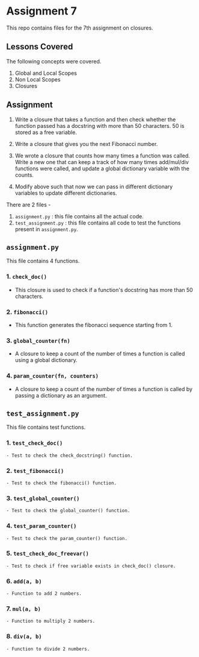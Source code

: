 # Assignment 7

This repo contains files for the 7th assignment on closures.

## Lessons Covered

The following concepts were covered.

1. Global and Local Scopes
2. Non Local Scopes
3. Closures

## Assignment

1. Write a closure that takes a function and then check whether the function passed has a docstring with more than 50 characters. 50 is stored as a free variable.

2. Write a closure that gives you the next Fibonacci number.

3. We wrote a closure that counts how many times a function was called. Write a new one that can keep a track of how many times add/mul/div functions were called, and update a global dictionary variable with the counts.

4. Modify above such that now we can pass in different dictionary variables to update different dictionaries.

There are 2 files -

1. `assignment.py` : this file contains all the actual code.
2. `test_assignment.py` : this file contains all code to test the functions present in `assignment.py`.

## `assignment.py`

This file contains 4 functions.

### 1. `check_doc()`

- This closure is used to check if a function's docstring has more than 50 characters.

### 2. `fibonacci()`

- This function generates the fibonacci sequence starting from 1.

### 3. `global_counter(fn)`

- A closure to keep a count of the number of times a function is called using a global dictionary.

### 4. `param_counter(fn, counters)`

- A closure to keep a count of the number of times a function is called by passing a dictionary as an argument.

## `test_assignment.py`

This file contains test functions.

### 1. `test_check_doc()`

    - Test to check the check_docstring() function.

### 2. `test_fibonacci()`

    - Test to check the fibonacci() function.

### 3. `test_global_counter()`

    - Test to check the global_counter() function.

### 4. `test_param_counter()`

    - Test to check the param_counter() function.

### 5. `test_check_doc_freevar()`

    - Test to check if free variable exists in check_doc() closure.

### 6. `add(a, b)`

    - Function to add 2 numbers.

### 7. `mul(a, b)`

    - Function to multiply 2 numbers.

### 8. `div(a, b)`

    - Function to divide 2 numbers.
